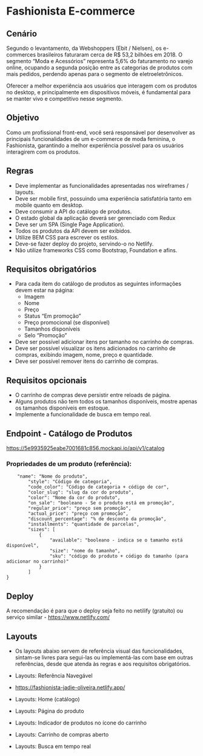 # Fashionista E-commerce

## Cenário
Segundo o levantamento, da Webshoppers (Ebit / Nielsen), os e-commerces brasileiros faturaram cerca de R$ 53,2 bilhões em 2018. O segmento “Moda e Acessórios” representa 5,6% do faturamento no varejo online, ocupando a segunda posição entre as categorias de produtos com mais pedidos, perdendo apenas para o segmento de eletroeletrônicos.

Oferecer a melhor experiência aos usuários que interagem com os produtos no desktop, e principalmente em dispositivos móveis, é fundamental para se manter vivo e competitivo nesse segmento.

## Objetivo
Como um profissional front-end, você será responsável por desenvolver as principais funcionalidades de um e-commerce de moda feminina, o Fashionista, garantindo a melhor experiência possível para os usuários interagirem com os produtos.

## Regras
* Deve implementar as funcionalidades apresentadas nos wireframes / layouts.
* Deve ser mobile first, possuindo uma experiência satisfatória tanto em mobile quanto em desktop.
* Deve consumir a API do catálogo de produtos.
* O estado global da aplicação deverá ser gerenciado com Redux
* Deve ser um SPA (Single Page Application).
* Todos os produtos da API devem ser exibidos.
* Utilize BEM CSS para escrever os estilos.
* Deve-se fazer deploy do projeto, servindo-o no Netlify.
* Não utilize frameworks CSS como Bootstrap, Foundation e afins.


## Requisitos obrigatórios
* Para cada item do catálogo de produtos as seguintes informações devem estar na página:
  * Imagem
  * Nome
  * Preço
  * Status “Em promoção”
  * Preço promocional (se disponível)
  * Tamanhos disponíveis
  * Selo “Promoção”
* Deve ser possível adicionar itens por tamanho no carrinho de compras.
* Deve ser possível visualizar os itens adicionados no carrinho de compras, exibindo imagem, nome, preço e quantidade.
* Deve ser possível remover itens do carrinho de compras.

## Requisitos opcionais
* O carrinho de compras deve persistir entre reloads de página.
* Alguns produtos não tem todos os tamanhos disponíveis, mostre apenas os tamanhos disponíveis em estoque.
* Implemente a funcionalidade de busca em tempo real.

## Endpoint - Catálogo de Produtos
https://5e9935925eabe7001681c856.mockapi.io/api/v1/catalog

### Propriedades de um produto (referência):

```JSON{
	"name": "Nome do produto",
		"style": "Código de categoria",
		"code_color": "Código de categoria + código de cor",
		"color_slug": "slug da cor do produto",
		"color": "Nome da cor do produto",
		"on_sale": "booleano - Se o produto está em promoção",
		"regular_price": "preço sem promoção",
		"actual_price": "preço com promoção",
		"discount_percentage": "% de desconto da promoção",
		"installments": "quantidade de parcelas",
		"sizes": [
			{
				"available": "booleano - indica se o tamanho está disponível",
				"size": "nome do tamanho",
				"sku": "código do produto + código do tamanho (para adicionar no carrinho)"
			}
		]
}
```

## Deploy
A recomendação é para que o deploy seja feito no netilify (gratuito) ou serviço similar - https://www.netlify.com/

## Layouts
* Os layouts abaixo servem de referência visual das funcionalidades, sintam-se livres para segui-las ou implementá-las com base em outras referências, desde que atenda às regras e aos requisitos obrigatórios.

* Layouts: Referência Navegável
* https://fashionista-jadie-oliveira.netlify.app/
* Layouts: Home (catálogo)
* Layouts: Página do produto
* Layouts: Indicador de produtos no ícone do carrinho
* Layouts: Carrinho de compras aberto
* Layouts: Busca em tempo real